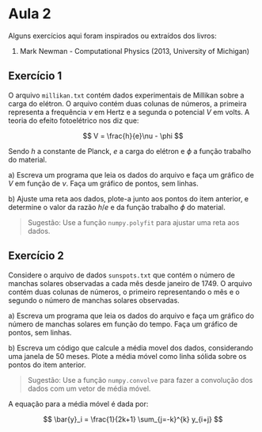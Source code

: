 # Aula 2

Alguns exercícios aqui foram inspirados ou extraídos dos livros:

1. Mark Newman - Computational Physics (2013, University of Michigan)

## Exercício 1

O arquivo `millikan.txt` contém dados experimentais de Millikan sobre a carga do elétron. O arquivo contém duas colunas de números, a primeira representa a frequência $\nu$ em Hertz e a segunda o potencial $V$ em volts. A teoria do efeito fotoelétrico nos diz que:

$$
V = \frac{h}{e}\nu - \phi
$$

Sendo $h$ a constante de Planck, $e$ a carga do elétron e $\phi$ a função trabalho do material.

a) Escreva um programa que leia os dados do arquivo e faça um gráfico de $V$ em função de $\nu$. Faça um gráfico de pontos, sem linhas.

b) Ajuste uma reta aos dados, plote-a junto aos pontos do item anterior, e determine o valor da razão $h/e$ e da função trabalho $\phi$ do material.

> Sugestão: Use a função `numpy.polyfit` para ajustar uma reta aos dados.


## Exercício 2

Considere o arquivo de dados `sunspots.txt` que contém o número de manchas solares observadas a cada mês desde janeiro de 1749. O arquivo contém duas colunas de números, o primeiro representando o mês e o segundo o número de manchas solares observadas.

a) Escreva um programa que leia os dados do arquivo e faça um gráfico do número de manchas solares em função do tempo. Faça um gráfico de pontos, sem linhas.

b) Escreva um código que calcule a média movel dos dados, considerando uma janela de 50 meses. Plote a média móvel como linha sólida sobre os pontos do item anterior.

> Sugestão: Use a função `numpy.convolve` para fazer a convolução dos dados com um vetor de média móvel.

A equação para a média móvel é dada por:

$$
\bar{y}_i = \frac{1}{2k+1} \sum_{j=-k}^{k} y_{i+j}
$$

